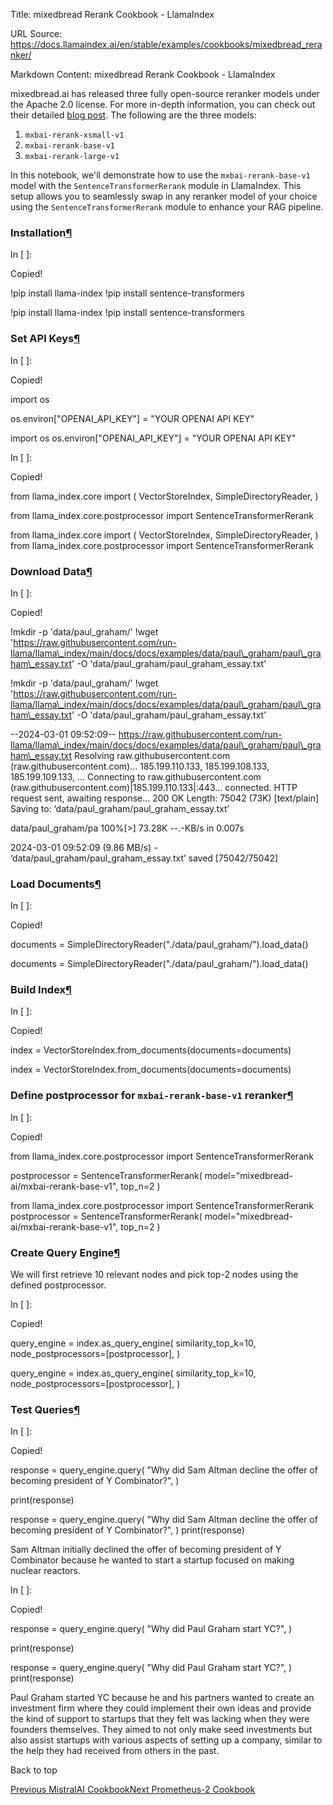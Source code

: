 Title: mixedbread Rerank Cookbook - LlamaIndex

URL Source: https://docs.llamaindex.ai/en/stable/examples/cookbooks/mixedbread_reranker/

Markdown Content:
mixedbread Rerank Cookbook - LlamaIndex


mixedbread.ai has released three fully open-source reranker models under the Apache 2.0 license. For more in-depth information, you can check out their detailed [blog post](https://www.mixedbread.ai/blog/mxbai-rerank-v1). The following are the three models:

1.  `mxbai-rerank-xsmall-v1`
2.  `mxbai-rerank-base-v1`
3.  `mxbai-rerank-large-v1`

In this notebook, we'll demonstrate how to use the `mxbai-rerank-base-v1` model with the `SentenceTransformerRerank` module in LlamaIndex. This setup allows you to seamlessly swap in any reranker model of your choice using the `SentenceTransformerRerank` module to enhance your RAG pipeline.

### Installation[¶](https://docs.llamaindex.ai/en/stable/examples/cookbooks/mixedbread_reranker/#installation)

In \[ \]:

Copied!

!pip install llama\-index
!pip install sentence\-transformers

!pip install llama-index !pip install sentence-transformers

### Set API Keys[¶](https://docs.llamaindex.ai/en/stable/examples/cookbooks/mixedbread_reranker/#set-api-keys)

In \[ \]:

Copied!

import os

os.environ\["OPENAI\_API\_KEY"\] \= "YOUR OPENAI API KEY"

import os os.environ\["OPENAI\_API\_KEY"\] = "YOUR OPENAI API KEY"

In \[ \]:

Copied!

from llama\_index.core import (
    VectorStoreIndex,
    SimpleDirectoryReader,
)

from llama\_index.core.postprocessor import SentenceTransformerRerank

from llama\_index.core import ( VectorStoreIndex, SimpleDirectoryReader, ) from llama\_index.core.postprocessor import SentenceTransformerRerank

### Download Data[¶](https://docs.llamaindex.ai/en/stable/examples/cookbooks/mixedbread_reranker/#download-data)

In \[ \]:

Copied!

!mkdir \-p 'data/paul\_graham/'
!wget 'https://raw.githubusercontent.com/run-llama/llama\_index/main/docs/docs/examples/data/paul\_graham/paul\_graham\_essay.txt' \-O 'data/paul\_graham/paul\_graham\_essay.txt'

!mkdir -p 'data/paul\_graham/' !wget 'https://raw.githubusercontent.com/run-llama/llama\_index/main/docs/docs/examples/data/paul\_graham/paul\_graham\_essay.txt' -O 'data/paul\_graham/paul\_graham\_essay.txt'

\--2024-03-01 09:52:09--  https://raw.githubusercontent.com/run-llama/llama\_index/main/docs/docs/examples/data/paul\_graham/paul\_graham\_essay.txt
Resolving raw.githubusercontent.com (raw.githubusercontent.com)... 185.199.110.133, 185.199.108.133, 185.199.109.133, ...
Connecting to raw.githubusercontent.com (raw.githubusercontent.com)|185.199.110.133|:443... connected.
HTTP request sent, awaiting response... 200 OK
Length: 75042 (73K) \[text/plain\]
Saving to: ‘data/paul\_graham/paul\_graham\_essay.txt’

data/paul\_graham/pa 100%\[>\]  73.28K  --.-KB/s    in 0.007s  

2024-03-01 09:52:09 (9.86 MB/s) - ‘data/paul\_graham/paul\_graham\_essay.txt’ saved \[75042/75042\]

### Load Documents[¶](https://docs.llamaindex.ai/en/stable/examples/cookbooks/mixedbread_reranker/#load-documents)

In \[ \]:

Copied!

documents \= SimpleDirectoryReader("./data/paul\_graham/").load\_data()

documents = SimpleDirectoryReader("./data/paul\_graham/").load\_data()

### Build Index[¶](https://docs.llamaindex.ai/en/stable/examples/cookbooks/mixedbread_reranker/#build-index)

In \[ \]:

Copied!

index \= VectorStoreIndex.from\_documents(documents\=documents)

index = VectorStoreIndex.from\_documents(documents=documents)

### Define postprocessor for `mxbai-rerank-base-v1` reranker[¶](https://docs.llamaindex.ai/en/stable/examples/cookbooks/mixedbread_reranker/#define-postprocessor-for-mxbai-rerank-base-v1-reranker)

In \[ \]:

Copied!

from llama\_index.core.postprocessor import SentenceTransformerRerank

postprocessor \= SentenceTransformerRerank(
    model\="mixedbread-ai/mxbai-rerank-base-v1", top\_n\=2
)

from llama\_index.core.postprocessor import SentenceTransformerRerank postprocessor = SentenceTransformerRerank( model="mixedbread-ai/mxbai-rerank-base-v1", top\_n=2 )

### Create Query Engine[¶](https://docs.llamaindex.ai/en/stable/examples/cookbooks/mixedbread_reranker/#create-query-engine)

We will first retrieve 10 relevant nodes and pick top-2 nodes using the defined postprocessor.

In \[ \]:

Copied!

query\_engine \= index.as\_query\_engine(
    similarity\_top\_k\=10,
    node\_postprocessors\=\[postprocessor\],
)

query\_engine = index.as\_query\_engine( similarity\_top\_k=10, node\_postprocessors=\[postprocessor\], )

### Test Queries[¶](https://docs.llamaindex.ai/en/stable/examples/cookbooks/mixedbread_reranker/#test-queries)

In \[ \]:

Copied!

response \= query\_engine.query(
    "Why did Sam Altman decline the offer of becoming president of Y Combinator?",
)

print(response)

response = query\_engine.query( "Why did Sam Altman decline the offer of becoming president of Y Combinator?", ) print(response)

Sam Altman initially declined the offer of becoming president of Y Combinator because he wanted to start a startup focused on making nuclear reactors.

In \[ \]:

Copied!

response \= query\_engine.query(
    "Why did Paul Graham start YC?",
)

print(response)

response = query\_engine.query( "Why did Paul Graham start YC?", ) print(response)

Paul Graham started YC because he and his partners wanted to create an investment firm where they could implement their own ideas and provide the kind of support to startups that they felt was lacking when they were founders themselves. They aimed to not only make seed investments but also assist startups with various aspects of setting up a company, similar to the help they had received from others in the past.

Back to top

[Previous MistralAI Cookbook](https://docs.llamaindex.ai/en/stable/examples/cookbooks/mistralai/)[Next Prometheus-2 Cookbook](https://docs.llamaindex.ai/en/stable/examples/cookbooks/prometheus2_cookbook/)
